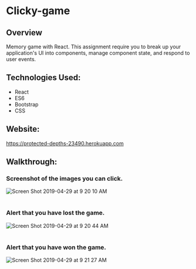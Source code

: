 # Clicky-game

## Overview
Memory game with React. This assignment require you to break up your application's UI into components, manage component state, and respond to user events.

## Technologies Used: 
<ul>
  <li>React</li>
  <li>ES6</li>
  <li>Bootstrap</li>
  <li>CSS</li>
</ul>

## Website:
https://protected-depths-23490.herokuapp.com
<br />


## Walkthrough:

### Screenshot of the images you can click.

![Screen Shot 2019-04-29 at 9 20 10 AM](https://user-images.githubusercontent.com/17474969/56898925-3cbdff00-6a60-11e9-8535-067a7081ed96.png)
<br />
<br />

### Alert that you have lost the game.

![Screen Shot 2019-04-29 at 9 20 44 AM](https://user-images.githubusercontent.com/17474969/56898926-3cbdff00-6a60-11e9-96ba-720c4106b09e.png)
<br />
<br />

### Alert that you have won the game.

![Screen Shot 2019-04-29 at 9 21 27 AM](https://user-images.githubusercontent.com/17474969/56898928-3cbdff00-6a60-11e9-8549-0e4e8c5467d9.png)
